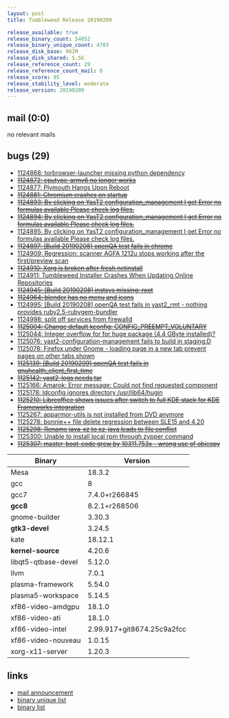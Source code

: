 ```yaml
---
layout: post
title: Tumbleweed Release 20190209

release_available: true
release_binary_count: 54052
release_binary_unique_count: 4703
release_disk_base: 961M
release_disk_shared: 5.5G
release_reference_count: 29
release_reference_count_mail: 0
release_score: 85
release_stability_level: moderate
release_version: 20190209
---
```


## mail (0:0)

no relevant mails

## bugs (29)

<!--more-->

- [1124868: torbrowser-launcher missing python dependency](https://bugzilla.opensuse.org/show_bug.cgi?id=1124868)
- ~~[1124872: cputype-armv6 no longer works](https://bugzilla.opensuse.org/show_bug.cgi?id=1124872)~~
- [1124877: Plymouth Hangs Upon Reboot](https://bugzilla.opensuse.org/show_bug.cgi?id=1124877)
- ~~[1124881: Chromium crashes on startup](https://bugzilla.opensuse.org/show_bug.cgi?id=1124881)~~
- ~~[1124893: By clicking on YasT2 configuration_management I get Error no formulas available Please check log files.](https://bugzilla.opensuse.org/show_bug.cgi?id=1124893)~~
- ~~[1124894: By clicking on YasT2 configuration_management I get Error no formulas available Please check log files.](https://bugzilla.opensuse.org/show_bug.cgi?id=1124894)~~
- [1124895: By clicking on YasT2 configuration_management I get Error no formulas available Please check log files.](https://bugzilla.opensuse.org/show_bug.cgi?id=1124895)
- ~~[1124897: \[Build 20190208\] openQA test fails in chrome](https://bugzilla.opensuse.org/show_bug.cgi?id=1124897)~~
- [1124909: Regression: scanner AGFA 1212u stops working after the first/preview scan](https://bugzilla.opensuse.org/show_bug.cgi?id=1124909)
- ~~[1124910: Xorg is broken after fresh netinstall](https://bugzilla.opensuse.org/show_bug.cgi?id=1124910)~~
- [1124911: Tumbleweed Installer Crashes When Updating Online Repositories](https://bugzilla.opensuse.org/show_bug.cgi?id=1124911)
- ~~[1124945: \[Build 20190208\] instsys missing: root](https://bugzilla.opensuse.org/show_bug.cgi?id=1124945)~~
- ~~[1124964: blender has no menu and icons](https://bugzilla.opensuse.org/show_bug.cgi?id=1124964)~~
- [1124995: \[Build 20190208\] openQA test fails in yast2_rmt - nothing provides ruby2.5-rubygem-bundler](https://bugzilla.opensuse.org/show_bug.cgi?id=1124995)
- [1124998: split off services from firewalld](https://bugzilla.opensuse.org/show_bug.cgi?id=1124998)
- ~~[1125004: Change default kconfig: CONFIG_PREEMPT_VOLUNTARY](https://bugzilla.opensuse.org/show_bug.cgi?id=1125004)~~
- [1125044: Integer overflow for for huge package (4.4 GByte installed)?](https://bugzilla.opensuse.org/show_bug.cgi?id=1125044)
- [1125076: yast2-configuration-management fails to build in staging:D](https://bugzilla.opensuse.org/show_bug.cgi?id=1125076)
- [1125078: Firefox under Gnome - loading page in a new tab prevent pages on other tabs shown](https://bugzilla.opensuse.org/show_bug.cgi?id=1125078)
- ~~[1125139: \[Build 20190209\] openQA test fails in gnuhealth_client_first_time](https://bugzilla.opensuse.org/show_bug.cgi?id=1125139)~~
- ~~[1125142: yast2-logs needs tar](https://bugzilla.opensuse.org/show_bug.cgi?id=1125142)~~
- [1125166: Amarok: Error message: Could not find requested component](https://bugzilla.opensuse.org/show_bug.cgi?id=1125166)
- [1125178: ldconfig ignores directory /usr/lib64/hugin](https://bugzilla.opensuse.org/show_bug.cgi?id=1125178)
- ~~[1125210: Libreoffice shows issues after switch to full KDE stack for KDE Frameworks integration](https://bugzilla.opensuse.org/show_bug.cgi?id=1125210)~~
- [1125267: apparmor-utils is not installed from DVD anymore](https://bugzilla.opensuse.org/show_bug.cgi?id=1125267)
- [1125278: bonnie++ file delete regression between SLE15 and 4.20](https://bugzilla.opensuse.org/show_bug.cgi?id=1125278)
- ~~[1125298: Rename java-xz to xz-java leads to file conflict](https://bugzilla.opensuse.org/show_bug.cgi?id=1125298)~~
- [1125300: Unable to install local rpm through zypper command](https://bugzilla.opensuse.org/show_bug.cgi?id=1125300)
- ~~[1125307: master-boot-code grew by 10311.753x - wrong use of objcopy](https://bugzilla.opensuse.org/show_bug.cgi?id=1125307)~~

Binary | Version
--- | ---
Mesa | 18.3.2
gcc | 8
gcc7 | 7.4.0+r266845
**gcc8** | 8.2.1+r268506
gnome-builder | 3.30.3
**gtk3-devel** | 3.24.5
kate | 18.12.1
**kernel-source** | 4.20.6
libqt5-qtbase-devel | 5.12.0
llvm | 7.0.1
plasma-framework | 5.54.0
plasma5-workspace | 5.14.5
xf86-video-amdgpu | 18.1.0
xf86-video-ati | 18.1.0
xf86-video-intel | 2.99.917+git8674.25c9a2fcc
xf86-video-nouveau | 1.0.15
xorg-x11-server | 1.20.3

## links

- [mail announcement](https://lists.opensuse.org/opensuse-factory/2019-02/msg00371.html)
- [binary unique list](http://download.tumbleweed.boombatower.com/20190209/rpm.unique.list)
- [binary list](http://download.tumbleweed.boombatower.com/20190209/rpm.list)
